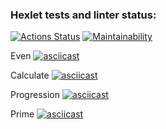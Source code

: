 ### Hexlet tests and linter status:
[![Actions Status](https://github.com/Puhovon/java-project-61/actions/workflows/hexlet-check.yml/badge.svg)](https://github.com/Puhovon/java-project-61/actions)
[![Maintainability](https://api.codeclimate.com/v1/badges/d42dafa21518006ab245/maintainability)](https://codeclimate.com/github/Puhovon/java-project-61/maintainability)

Even
[![asciicast](https://asciinema.org/a/5ysjkveSGlWF8tpuBnlvPgS99.svg)](https://asciinema.org/a/5ysjkveSGlWF8tpuBnlvPgS99)

Calculate
[![asciicast](https://asciinema.org/a/mAuY8TCjL9EVxaxqmJpULmaJn.svg)](https://asciinema.org/a/mAuY8TCjL9EVxaxqmJpULmaJn)

Progression
[![asciicast](https://asciinema.org/a/AYjEATJXw5qtOL6HpYRKOQyHC.svg)](https://asciinema.org/a/AYjEATJXw5qtOL6HpYRKOQyHC)

Prime
[![asciicast](https://asciinema.org/a/zvT7tU520DW1saNOizwRZd6wV.svg)](https://asciinema.org/a/zvT7tU520DW1saNOizwRZd6wV)